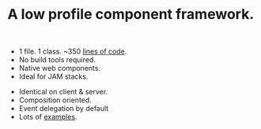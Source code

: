 <div class="checklists">
<a class="logo" href="https://github.com/socketsupply/tonic">
  <svg>
    <use xlink:href="images/logo.svg#tonic_logo">
  </svg>
</a>
<div class="title">
<h1>A low profile component framework.</h1>
<tonic-toggle id="dark">
</tonic-toggle>
</div>
<br/>

  <ul class="checklist">
    <li>1 file. 1 class. ~350 <a href="https://github.com/socketsupply/tonic">lines of code</a>.</li>
    <li>No build tools required.</li>
    <li>Native web components.</li>
    <li>Ideal for JAM stacks.</li>
  </ul>

  <ul class="checklist">
    <li>Identical on client & server.</li>
    <li>Composition oriented.</li>
    <li>Event delegation by default</li>
    <li>Lots of <a href="/examples.html">examples</a>.</li>
  </ul>

</div>
